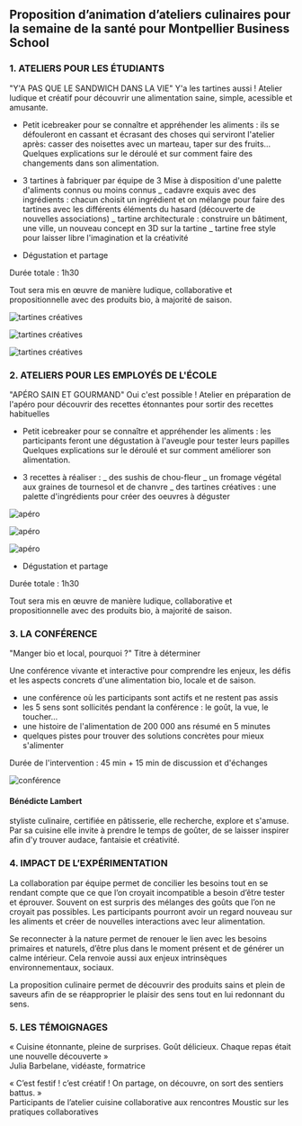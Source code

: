 ## Proposition d’animation d’ateliers culinaires pour la semaine de la santé pour Montpellier Business School




### 1.	ATELIERS POUR LES ÉTUDIANTS

"Y'A PAS QUE LE SANDWICH DANS LA VIE" Y'a les tartines aussi !
Atelier ludique et créatif pour découvrir une alimentation saine, simple, acessible et amusante.

* Petit icebreaker pour se connaître et appréhender les aliments : ils se défouleront en cassant et écrasant des choses qui serviront l'atelier après:
casser des noisettes avec un marteau, taper sur des fruits...
Quelques explications sur le déroulé et sur comment faire des changements dans son alimentation.

* 3 tartines à fabriquer par équipe de 3
Mise à disposition d'une palette d'aliments connus ou moins connus
  _ cadavre exquis avec des ingrédients : chacun choisit un ingrédient et on mélange pour faire des tartines avec les différents éléments du hasard (découverte de nouvelles associations)
  _ tartine architecturale : construire un bâtiment, une ville, un nouveau concept en 3D sur la tartine
  _ tartine free style pour laisser libre l'imagination et la créativité
  
* Dégustation et partage

Durée totale : 1h30

Tout sera mis en œuvre de manière ludique, collaborative et propositionnelle avec des produits bio, à majorité de saison. 

![tartines créatives](https://github.com/bndct-lmbrt/ateliers/raw/master/medias/tartine-creative1.jpg)

![tartines créatives](https://github.com/bndct-lmbrt/ateliers/raw/master/medias/tartine-creative2.jpg)

![tartines créatives](https://github.com/bndct-lmbrt/ateliers/raw/master/medias/tartine-creative3.jpg)


### 2.	ATELIERS POUR LES EMPLOYÉS DE L'ÉCOLE

"APÉRO SAIN ET GOURMAND" Oui c'est possible !
Atelier en préparation de l'apéro pour découvrir des recettes étonnantes pour sortir des recettes habituelles
 
* Petit icebreaker pour se connaître et appréhender les aliments : les participants feront une dégustation à l'aveugle pour tester leurs papilles
Quelques explications sur le déroulé et sur comment améliorer son alimentation.

* 3 recettes à réaliser :
 _ des sushis de chou-fleur
 _ un fromage végétal aux graines de tournesol et de chanvre
 _ des tartines créatives : une palette d'ingrédients pour créer des oeuvres à déguster 


 ![apéro](https://github.com/bndct-lmbrt/ateliers/raw/master/medias/apero1.jpg)
 
  ![apéro](https://github.com/bndct-lmbrt/ateliers/raw/master/medias/apero2.jpg)
  
   ![apéro](https://github.com/bndct-lmbrt/ateliers/raw/master/medias/apero3.jpg)
   
* Dégustation et partage

Durée totale : 1h30

Tout sera mis en œuvre de manière ludique, collaborative et propositionnelle avec des produits bio, à majorité de saison.  



### 3.	LA CONFÉRENCE


"Manger bio et local, pourquoi ?" Titre à déterminer

Une conférence vivante et interactive pour comprendre les enjeux, les défis et les aspects concrets d'une alimentation bio, locale et de saison.

* une conférence où les participants sont actifs et ne restent pas assis 
* les 5 sens sont sollicités pendant la conférence : le goût, la vue, le toucher...
* une histoire de l'alimentation de 200 000 ans résumé en 5 minutes
* quelques pistes pour trouver des solutions concrètes pour mieux s'alimenter

Durée de l'intervention : 45 min + 15 min de discussion et d'échanges

  ![conférence](https://github.com/bndct-lmbrt/ateliers/raw/master/medias/conférence.jpg)


#### Bénédicte Lambert


styliste culinaire, certifiée en pâtisserie, elle recherche, explore et s'amuse. 
Par sa cuisine elle invite à prendre le temps de goûter, de se laisser inspirer afin d'y trouver audace, fantaisie et créativité.  




### 4.	IMPACT DE L’EXPÉRIMENTATION
La collaboration par équipe permet de concilier les besoins tout en se rendant compte que ce que l’on croyait incompatible a besoin d’être tester et éprouver. Souvent on est surpris des mélanges des goûts que l’on ne croyait pas possibles. Les participants pourront avoir un regard nouveau sur les aliments et créer de nouvelles interactions avec leur alimentation.  

Se reconnecter à la nature permet de renouer le lien avec les besoins primaires et naturels, d’être plus dans le moment présent et de générer un calme intérieur. Cela renvoie aussi aux enjeux intrinsèques environnementaux, sociaux.  

La proposition culinaire permet de découvrir des produits sains et plein de saveurs afin de se réapproprier le plaisir des sens tout en lui redonnant du sens.  


### 5.	LES TÉMOIGNAGES 

« Cuisine étonnante, pleine de surprises. Goût délicieux. Chaque repas était une nouvelle découverte »  
Julia Barbelane, vidéaste, formatrice  


« C’est festif ! c’est créatif ! On partage, on découvre, on sort des sentiers battus. »  
Participants de l’atelier cuisine collaborative aux rencontres Moustic sur les pratiques collaboratives  



